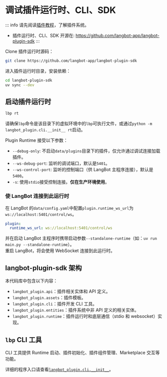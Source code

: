 # 调试插件运行时、CLI、SDK

::: info
请先阅读[插件教程](/zh/plugin/plugin-intro)，了解插件系统。

- 插件运行时、CLI、SDK 开源在: https://github.com/langbot-app/langbot-plugin-sdk
:::

Clone 插件运行时源码：

```bash
git clone https://github.com/langbot-app/langbot-plugin-sdk
```

进入插件运行时目录，安装依赖：

```bash
cd langbot-plugin-sdk
uv sync --dev
```

## 启动插件运行时

```bash
lbp rt
```

请确保`lbp`命令是该目录下的虚拟环境中的`lbp`可执行文件，或通过`python -m langbot_plugin.cli.__init__ rt`启动。

Plugin Runtime 接受以下参数：

- `--debug-only`: 不启动`data/plugins`目录下的插件，仅允许通过调试连接加载插件。
- `--ws-debug-port`: 监听的调试端口，默认是`5401`。
- `--ws-control-port`: 监听的控制端口（供 LangBot 主程序连接），默认是`5400`。
- `-s`: 使用`stdio`接受控制连接。**仅在生产环境使用**。

### 使 LangBot 连接到此运行时

在 LangBot 的`data/config.yaml`中配置`plugin.runtime_ws_url`为`ws://localhost:5401/control/ws`。

```yaml
plugin:
  runtime_ws_url: ws://localhost:5401/control/ws
```

并在启动 LangBot 主程序时携带启动参数`--standalone-runtime`（如：`uv run main.py --standalone-runtime`）。  
重启 LangBot，将会使用 WebSocket 连接到此运行时。

## langbot-plugin-sdk 架构

本代码库中包含以下内容：

- `langbot_plugin.api`：插件相关实体和 API 定义。
- `langbot_plugin.assets`：插件模板。
- `langbot_plugin.cli`：插件开发 CLI 工具。
- `langbot_plugin.entities`：插件系统中非 API 定义的相关实体。
- `langbot_plugin.runtime`：插件运行时和底层通信（stdio 和 websocket）实现。

## `lbp` CLI 工具

CLI 工具提供 Runtime 启动、插件初始化、插件组件管理、Marketplace 交互等功能。

详细的程序入口请查看[`langbot_plugin.cli.__init__`](https://github.com/langbot-app/langbot-plugin-sdk/blob/main/src/langbot_plugin/cli/__init__.py)。